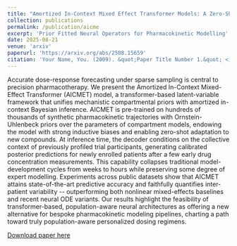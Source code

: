```yaml
---
title: "Amortized In-Context Mixed Effect Transformer Models: A Zero-Shot Approach for Pharmacokinetics"
collection: publications
permalink: /publication/aicme
excerpt: 'Prior Fitted Neural Operators for Pharmacokinetic Modelling'
date: 2025-08-21
venue: 'arxiv'
paperurl: 'https://arxiv.org/abs/2508.15659'
citation: 'Your Name, You. (2009). &quot;Paper Title Number 1.&quot; <i>Journal 1</i>. 1(1).'
---
```


Accurate dose-response forecasting under sparse sampling is central to precision pharmacotherapy. We present the Amortized In-Context Mixed-Effect Transformer (AICMET) model, a transformer-based latent-variable framework that unifies mechanistic compartmental priors with amortized in-context Bayesian inference. AICMET is pre-trained on hundreds of thousands of synthetic pharmacokinetic trajectories with Ornstein-Uhlenbeck priors over the parameters of compartment models, endowing the model with strong inductive biases and enabling zero-shot adaptation to new compounds. At inference time, the decoder conditions on the collective context of previously profiled trial participants, generating calibrated posterior predictions for newly enrolled patients after a few early drug concentration measurements. This capability collapses traditional model-development cycles from weeks to hours while preserving some degree of expert modelling. Experiments across public datasets show that AICMET attains state-of-the-art predictive accuracy and faithfully quantifies inter-patient variability -- outperforming both nonlinear mixed-effects baselines and recent neural ODE variants. Our results highlight the feasibility of transformer-based, population-aware neural architectures as offering a new alternative for bespoke pharmacokinetic modeling pipelines, charting a path toward truly population-aware personalized dosing regimens.

[Download paper here](https://arxiv.org/pdf/2508.15659)

